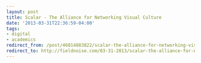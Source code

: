 ```yaml
--- 
layout: post 
title: Scalar - The Alliance for Networking Visual Culture 
date: '2013-03-31T22:36:59-04:00' 
tags: 
- digital 
- academics
redirect_from: /post/46814883822/scalar-the-alliance-for-networking-visual-culture/
redirect_to: http://fieldnoise.com/03-31-2013/scalar-the-alliance-for-networking-visual-culture.html
--- 
```



